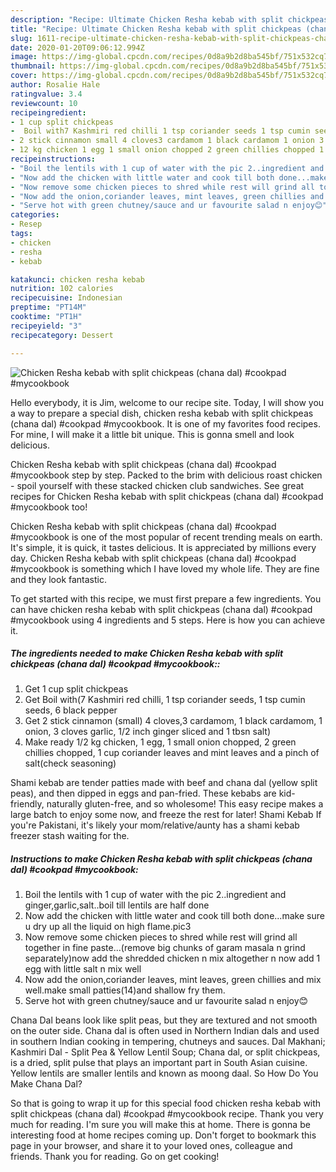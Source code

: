 ```yaml
---
description: "Recipe: Ultimate Chicken Resha kebab with split chickpeas (chana dal) #cookpad #mycookbook"
title: "Recipe: Ultimate Chicken Resha kebab with split chickpeas (chana dal) #cookpad #mycookbook"
slug: 1611-recipe-ultimate-chicken-resha-kebab-with-split-chickpeas-chana-dal-cookpad-mycookbook
date: 2020-01-20T09:06:12.994Z
image: https://img-global.cpcdn.com/recipes/0d8a9b2d8ba545bf/751x532cq70/chicken-resha-kebab-with-split-chickpeas-chana-dal-cookpad-mycookbook-recipe-main-photo.jpg
thumbnail: https://img-global.cpcdn.com/recipes/0d8a9b2d8ba545bf/751x532cq70/chicken-resha-kebab-with-split-chickpeas-chana-dal-cookpad-mycookbook-recipe-main-photo.jpg
cover: https://img-global.cpcdn.com/recipes/0d8a9b2d8ba545bf/751x532cq70/chicken-resha-kebab-with-split-chickpeas-chana-dal-cookpad-mycookbook-recipe-main-photo.jpg
author: Rosalie Hale
ratingvalue: 3.4
reviewcount: 10
recipeingredient:
- 1 cup split chickpeas
-  Boil with7 Kashmiri red chilli 1 tsp coriander seeds 1 tsp cumin seeds 6 black pepper
- 2 stick cinnamon small 4 cloves3 cardamom 1 black cardamom 1 onion 3 cloves garlic 12 inch ginger sliced and 1 tbsn salt
- 12 kg chicken 1 egg 1 small onion chopped 2 green chillies chopped 1 cup coriander leaves and mint leaves and a pinch of saltcheck seasoning
recipeinstructions:
- "Boil the lentils with 1 cup of water with the pic 2..ingredient and ginger,garlic,salt..boil till lentils are half done"
- "Now add the chicken with little water and cook till both done...make sure u dry up all the liquid on high flame.pic3"
- "Now remove some chicken pieces to shred while rest will grind all together in fine paste...(remove big chunks of garam masala n grind separately)now add the shredded chicken n mix altogether n now add 1 egg with little salt n mix well"
- "Now add the onion,coriander leaves, mint leaves, green chillies and mix well.make small patties(14)and shallow fry them."
- "Serve hot with green chutney/sauce and ur favourite salad n enjoy😊"
categories:
- Resep
tags:
- chicken
- resha
- kebab

katakunci: chicken resha kebab
nutrition: 102 calories
recipecuisine: Indonesian
preptime: "PT14M"
cooktime: "PT1H"
recipeyield: "3"
recipecategory: Dessert

---
```



![Chicken Resha kebab with split chickpeas (chana dal) #cookpad #mycookbook](https://img-global.cpcdn.com/recipes/0d8a9b2d8ba545bf/751x532cq70/chicken-resha-kebab-with-split-chickpeas-chana-dal-cookpad-mycookbook-recipe-main-photo.jpg)

Hello everybody, it is Jim, welcome to our recipe site. Today, I will show you a way to prepare a special dish, chicken resha kebab with split chickpeas (chana dal) #cookpad #mycookbook. It is one of my favorites food recipes. For mine, I will make it a little bit unique. This is gonna smell and look delicious.

Chicken Resha kebab with split chickpeas (chana dal) #cookpad #mycookbook step by step. Packed to the brim with delicious roast chicken - spoil yourself with these stacked chicken club sandwiches. See great recipes for Chicken Resha kebab with split chickpeas (chana dal) #cookpad #mycookbook too!

Chicken Resha kebab with split chickpeas (chana dal) #cookpad #mycookbook is one of the most popular of recent trending meals on earth. It's simple, it is quick, it tastes delicious. It is appreciated by millions every day. Chicken Resha kebab with split chickpeas (chana dal) #cookpad #mycookbook is something which I have loved my whole life. They are fine and they look fantastic.


To get started with this recipe, we must first prepare a few ingredients. You can have chicken resha kebab with split chickpeas (chana dal) #cookpad #mycookbook using 4 ingredients and 5 steps. Here is how you can achieve it.

##### The ingredients needed to make Chicken Resha kebab with split chickpeas (chana dal) #cookpad #mycookbook::

1. Get 1 cup split chickpeas
1. Get  Boil with(7 Kashmiri red chilli, 1 tsp coriander seeds, 1 tsp cumin seeds, 6 black pepper
1. Get 2 stick cinnamon (small) 4 cloves,3 cardamom, 1 black cardamom, 1 onion, 3 cloves garlic, 1/2 inch ginger sliced and 1 tbsn salt)
1. Make ready 1/2 kg chicken, 1 egg, 1 small onion chopped, 2 green chillies chopped, 1 cup coriander leaves and mint leaves and a pinch of salt(check seasoning)


Shami kebab are tender patties made with beef and chana dal (yellow split peas), and then dipped in eggs and pan-fried. These kebabs are kid-friendly, naturally gluten-free, and so wholesome! This easy recipe makes a large batch to enjoy some now, and freeze the rest for later! Shami Kebab If you&#39;re Pakistani, it&#39;s likely your mom/relative/aunty has a shami kebab freezer stash waiting for the. 

##### Instructions to make Chicken Resha kebab with split chickpeas (chana dal) #cookpad #mycookbook:

1. Boil the lentils with 1 cup of water with the pic 2..ingredient and ginger,garlic,salt..boil till lentils are half done
1. Now add the chicken with little water and cook till both done...make sure u dry up all the liquid on high flame.pic3
1. Now remove some chicken pieces to shred while rest will grind all together in fine paste...(remove big chunks of garam masala n grind separately)now add the shredded chicken n mix altogether n now add 1 egg with little salt n mix well
1. Now add the onion,coriander leaves, mint leaves, green chillies and mix well.make small patties(14)and shallow fry them.
1. Serve hot with green chutney/sauce and ur favourite salad n enjoy😊


Chana Dal beans look like split peas, but they are textured and not smooth on the outer side. Chana dal is often used in Northern Indian dals and used in southern Indian cooking in tempering, chutneys and sauces. Dal Makhani; Kashmiri Dal - Split Pea &amp; Yellow Lentil Soup; Chana dal, or split chickpeas, is a dried, split pulse that plays an important part in South Asian cuisine. Yellow lentils are smaller lentils and known as moong daal. So How Do You Make Chana Dal? 

So that is going to wrap it up for this special food chicken resha kebab with split chickpeas (chana dal) #cookpad #mycookbook recipe. Thank you very much for reading. I'm sure you will make this at home. There is gonna be interesting food at home recipes coming up. Don't forget to bookmark this page in your browser, and share it to your loved ones, colleague and friends. Thank you for reading. Go on get cooking!
